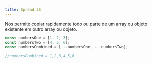 ```yaml
---
title: Spread JS
---
```


Nos permite copiar rapidamente todo ou parte de um array ou objeto existente em outro array ou objeto.

```js
const numbersOne = [1, 2, 3];
const numbersTwo = [4, 5, 6];
const numbersCombined = [...numbersOne, ...numbersTwo];

//numbersCombined = 1,2,3,4,5,6
```